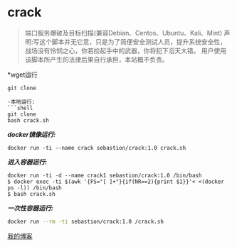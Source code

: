 # crack
>端口服务爆破及目标扫描(兼容Debian、Centos、Ubuntu、Kali、Mint)
>声明:写这个脚本并无它意，只是为了简便安全测试人员，提升系统安全性，战场没有怜悯之心，你若捡起手中的武器，你将犯下滔天大错。
>用户使用该脚本所产生的法律后果自行承担，本站概不负责。

*wget运行
```shell
git clone 

-本地运行:
```shell
git clone 
bash crack.sh
```

***docker镜像运行:***
```shell
docker run -ti --name crack sebastion/crack:1.0 crack.sh
```
***进入容器运行:***
```shell
docker run -ti -d --name crack1 sebastion/crack:1.0 /bin/bash
$ docker exec -ti $(awk '{FS="[ ]+"}{if(NR==2){print $1}}'< <(docker ps -l)) /bin/bash
$ bash crack.sh
```
***一次性容器运行:***
```bash
docker run --rm -ti sebastion/crack:1.0 /crack.sh
```
[我的博客](http://blog.linux-code.com "悬停显示")
